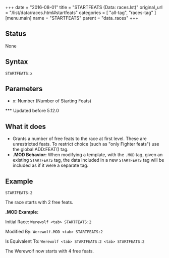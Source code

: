 +++
date = "2016-08-01"
title = "STARTFEATS (Data: races.lst)"
original_url = "/list/data/races.html#startfeats"
categories = [ "all-tag", "races-tag" ]
[menu.main]
    name = "STARTFEATS"
    parent = "data_races"
+++

## Status

None

## Syntax

`STARTFEATS:x`

## Parameters

-   x: Number (Number of Starting Feats)



<span id="startfeats"></span> \*\*\* Updated before 5.12.0

What it does
------------

-   Grants a number of free feats to the race at first level. These are
    unrestricted feats. To restrict choice (such as "only
    Fighter feats") use the global ADD:FEAT() tag.
-   **.MOD Behavior:** When modifying a template, with the `.MOD` tag,
    given an existing `STARTFEATS` tag, the data included in a new
    `STARTFEATS` tag will be included as if it were a separate tag.

Example
-------

`STARTFEATS:2`

The race starts with 2 free feats.

**.MOD Example:**

Initial Race: `Werewolf <tab> STARTFEATS:2`

Modified By: `Werewolf.MOD <tab> STARTFEATS:2`

Is Equivalent To: `Werewolf <tab> STARTFEATS:2 <tab> STARTFEATS:2`

The Werewolf now starts with 4 free feats.

